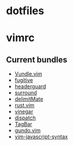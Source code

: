 dotfiles
=====

vimrc
=====
Current bundles
---------------

* [Vundle.vim](https://github.com/gmarik/Vundle.vim)
* [fugitive](https://github.com/tpope/vim-fugitive)
* [headerguard](https://github.com/drmikehenry/vim-headerguard)
* [surround](https://github.com/tpope/vim-surround)
* [delimitMate](https://github.com/Raimondi/delimitMate)
* [rust.vim](https://github.com/rust-lang/rust.vim)
* [vinegar](https://github.com/tpope/vim-vinegar)
* [dispatch](https://github.com/tpope/vim-dispatch)
* [TagBar](https://github.com/majutsushi/tagbar)
* [gundo.vim](https://github.com/sjl/gundo.vim)
* [vim-javascript-syntax](https://github.com/jelera/vim-javascript-syntax)
